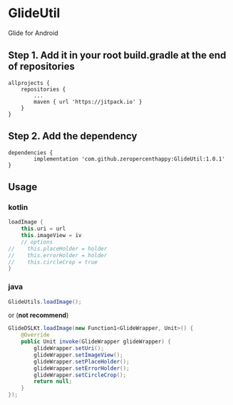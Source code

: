 # GlideUtil

Glide for Android

## Step 1. Add it in your root build.gradle at the end of repositories

```
allprojects {
	repositories {
		...
		maven { url 'https://jitpack.io' }
	}
}
```

## Step 2. Add the dependency

```
dependencies {
        implementation 'com.github.zeropercenthappy:GlideUtil:1.0.1'
}
```

## Usage

### kotlin

```kotlin
loadImage {
    this.uri = url
    this.imageView = iv
    // options
//    this.placeHolder = holder
//    this.errorHolder = holder
//    this.circleCrop = true
}
```

### java

```java
GlideUtils.loadImage();
```

or (**not recommend**)

```java
GlideDSLKt.loadImage(new Function1<GlideWrapper, Unit>() {
    @Override
    public Unit invoke(GlideWrapper glideWrapper) {
        glideWrapper.setUri();
        glideWrapper.setImageView();
        glideWrapper.setPlaceHolder();
        glideWrapper.setErrorHolder();
        glideWrapper.setCircleCrop();
        return null;
    }
});
```

